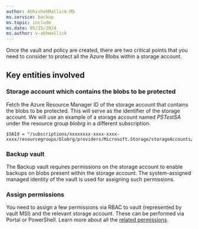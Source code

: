 ```yaml
---
author: AbhishekMallick-MS
ms.service: backup
ms.topic: include
ms.date: 05/15/2024
ms.author: v-abhmallick
---
```


Once the vault and policy are created, there are two critical points that you need to consider to protect all the Azure Blobs within a storage account.

## Key entities involved

### Storage account which contains the blobs to be protected

Fetch the Azure Resource Manager ID of the storage account that contains the blobs to be protected. This will serve as the identifier of the storage account. We will use an example of a storage account named *PSTestSA* under the resource group *blobrg* in a different subscription.

```azurepowershell-interactive
$SAId = "/subscriptions/xxxxxxxx-xxxx-xxxx-xxxx/resourcegroups/blobrg/providers/Microsoft.Storage/storageAccounts/PSTestSA"
```

### Backup vault

The Backup vault requires permissions on the storage account to enable backups on blobs present within the storage account. The system-assigned managed identity of the vault is used for assigning such permissions.

### Assign permissions

You need to assign a few permissions via RBAC to vault (represented by vault MSI) and the relevant storage account. These can be performed via Portal or PowerShell. Learn more about all the [related permissions](/azure/backup/blob-backup-configure-manage#grant-permissions-to-the-backup-vault-on-storage-accounts).

